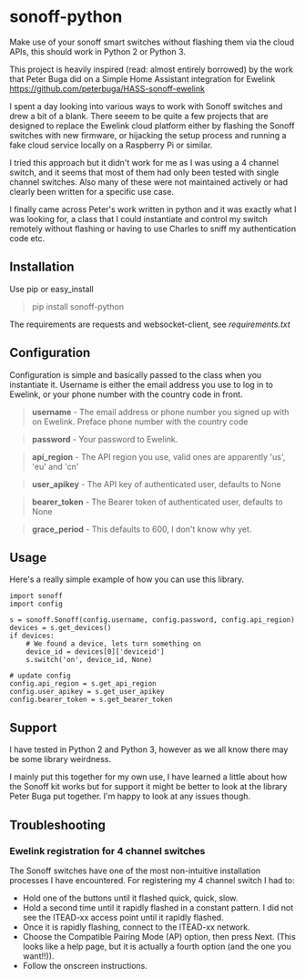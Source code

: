 # sonoff-python
Make use of your sonoff smart switches without flashing them via the cloud APIs, this should work in Python 2 or Python 3.

This project is heavily inspired (read: almost entirely borrowed) by the work that Peter Buga did on a Simple Home Assistant integration for Ewelink https://github.com/peterbuga/HASS-sonoff-ewelink

I spent a day looking into various ways to work with Sonoff switches and drew a bit of a blank. There seeem to be quite a few projects that are designed to replace the Ewelink cloud platform either by flashing the Sonoff switches with new firmware, or hijacking the setup process and running a fake cloud service locally on a Raspberry Pi or similar.

I tried this approach but it didn't work for me as I was using a 4 channel switch, and it seems that most of them had only been tested with single channel switches. Also many of these were not maintained actively or had clearly been written for a specific use case.

I finally came across Peter's work written in python and it was exactly what I was looking for, a class that I could instantiate and control my switch remotely without flashing or having to use Charles to sniff my authentication code etc.

## Installation

Use pip or easy_install

> pip install sonoff-python

The requirements are requests and websocket-client, see _requirements.txt_

## Configuration

Configuration is simple and basically passed to the class when you instantiate it. Username is either the email address you use to log in to Ewelink, or your phone number with the country code in front.

> **username** - The email address or phone number you signed up with on Ewelink. Preface phone number with the country code

> **password** - Your password to Ewelink.

> **api_region** - The API region you use, valid ones are apparently 'us', 'eu' and 'cn'

> **user_apikey** - The API key of authenticated user, defaults to None

> **bearer_token** - The Bearer token of authenticated user, defaults to None

> **grace_period** - This defaults to 600, I don't know why yet.

## Usage
Here's a really simple example of how you can use this library. 

```
import sonoff
import config

s = sonoff.Sonoff(config.username, config.password, config.api_region)
devices = s.get_devices()
if devices:
    # We found a device, lets turn something on
    device_id = devices[0]['deviceid']
    s.switch('on', device_id, None)

# update config
config.api_region = s.get_api_region
config.user_apikey = s.get_user_apikey
config.bearer_token = s.get_bearer_token
```

## Support

I have tested in Python 2 and Python 3, however as we all know there may be some library weirdness.

I mainly put this together for my own use, I have learned a little about how the Sonoff kit works but for support it might be better to look at the library Peter Buga put together. I'm happy to look at any issues though.

## Troubleshooting

### Ewelink registration for 4 channel switches
The Sonoff switches have one of the most non-intuitive installation processes I have encountered. For registering my 4 channel switch I had to:
* Hold one of the buttons until it flashed quick, quick, slow.
* Hold a second time until it rapidly flashed in a constant pattern. I did not see the ITEAD-xx access point until it rapidly flashed.
* Once it is rapidly flashing, connect to the ITEAD-xx network.
* Choose the Compatible Pairing Mode (AP) option, then press Next. (This looks like a help page, but it is actually a fourth option (and the one you want!!)).
* Follow the onscreen instructions.
